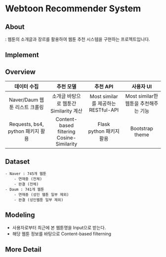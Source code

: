 # Webtoon Recommender System

## About
: 웹툰의 소개글과 장르를 활용하여 웹툰 추천 시스템을 구현하는 프로젝트입니다.

## Implement

## Overview
|  데이터 수집   | 추천 모델 | 추천 API  | 사용자 UI |
|:-------------:|:-------------:|:---------:|:---------:|
| Naver/Daum 웹툰 리스트 크롤링 | 소개글 바탕으로 웹툰간 Similarity 계산 | Most similar를 제공하는 RESTful-API | Most similar한 웹툰을 추천해주는 기능 |
| Requests, bs4, python 패키지 활용 | Content-based filtering <br> Cosine-Similarity | Flask <br> python 패키지 활용 | Bootstrap theme |
## Dataset
    - Naver : 745개 웹툰 
        - 연재중 (전체)
        - 완결 (전체)
    - Daum : 741개 웹툰 
        - 연재중 (성인 웹툰 일부 제외)
        - 완결 (성인웹툰 일부 제외)
  
## Modeling
  - 사용자로부터 최근에 본 웹툰명을 Input으로 받는다.
  - 해당 웹툰 정보를 바탕으로 Content-based filterning

## More Detail

